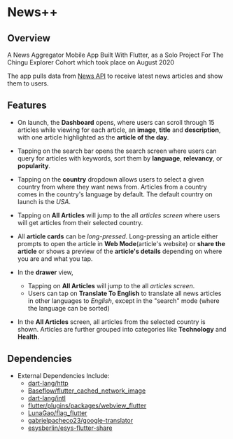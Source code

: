 # News++


## Overview
A News Aggregator Mobile App Built With Flutter, as a Solo Project For The Chingu Explorer Cohort which took place on August 2020

The app pulls data from [News API](https://newsapi.org/) to receive latest news articles and show them to users.

## Features

- On launch, the **Dashboard** opens, where users can scroll through 15 articles while viewing for each article, an **image**, **title** and **description**, with one article highlighted as the **article of the day**.
- Tapping on the search bar opens the search screen where users can query for articles with keywords, sort them by **language**, **relevancy**, or **popularity**.
- Tapping on the **country** dropdown allows users to select a given country from where they want news from. Articles from a country comes in the country's language by default. The default country on launch is the *USA*.
- Tapping on **All Articles** will jump to the all *articles screen* where users will get articles from their selected country.
- All **article cards** can be *long-pressed*. Long-pressing an article either prompts to open the article in **Web Mode**(article's website) or **share the article** or shows a preview of the **article's details** depending on where you are and what you tap.
- In the **drawer** view,

  - Tapping on **All Articles** will jump to the all *articles screen*.
  - Users can tap on **Translate To English** to translate all news articles in other languages to *English*, except in the "search" mode (where the language can be sorted)

- In the **All Articles** screen, all articles from the selected country is shown. Articles are further grouped into categories like **Technology** and **Health**.

## Dependencies
- External Dependencies Include:
  - [dart-lang/http](https://github.com/dart-lang/http)
  - [Baseflow/flutter_cached_network_image](https://github.com/Baseflow/flutter_cached_network_image)
  - [dart-lang/intl](https://github.com/dart-lang/intl)
  - [flutter/plugins/packages/webview_flutter](https://github.com/flutter/plugins/tree/master/packages/webview_flutter)
  - [LunaGao/flag_flutter](https://github.com/LunaGao/flag_flutter)
  - [gabrielpacheco23/google-translator](https://github.com/gabrielpacheco23/google-translator)
  - [esysberlin/esys-flutter-share](https://github.com/esysberlin/esys-flutter-share)

